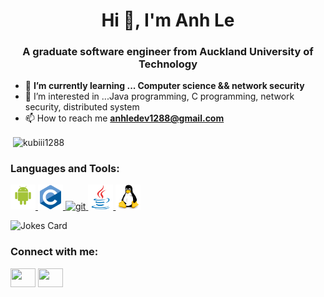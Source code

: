 <h1 align="center">Hi 👋, I'm Anh Le</h1>
<h3 align="center">A graduate software engineer from Auckland University of Technology</h3>

- 🌱 **I’m currently learning ... Computer science && network security**
- 👀 I’m interested in ...Java programming, C programming, network security, distributed system
- 📫 How to reach me **anhledev1288@gmail.com**


<!---
kubiii1288/kubiii1288 is a ✨ special ✨ repository because its `README.md` (this file) appears on your GitHub profile.
You can click the Preview link to take a look at your changes.
--->

<p>&nbsp;<img align="center" src="https://github-readme-stats.vercel.app/api?username=kubiii1288&show_icons=true&locale=en" alt="kubiii1288" /></p>

<h3 align="left">Languages and Tools:</h3>
<p align="left"> <a href="https://developer.android.com" target="_blank" rel="noreferrer"> <img src="https://raw.githubusercontent.com/devicons/devicon/master/icons/android/android-original-wordmark.svg" alt="android" width="40" height="40"/> </a> <a href="https://www.cprogramming.com/" target="_blank" rel="noreferrer"> <img src="https://raw.githubusercontent.com/devicons/devicon/master/icons/c/c-original.svg" alt="c" width="40" height="40"/> </a> <a href="https://git-scm.com/" target="_blank" rel="noreferrer"> <img src="https://www.vectorlogo.zone/logos/git-scm/git-scm-icon.svg" alt="git" width="40" height="40"/> </a> <a href="https://www.java.com" target="_blank" rel="noreferrer"> <img src="https://raw.githubusercontent.com/devicons/devicon/master/icons/java/java-original.svg" alt="java" width="40" height="40"/> </a> <a href="https://www.linux.org/" target="_blank" rel="noreferrer"> <img src="https://raw.githubusercontent.com/devicons/devicon/master/icons/linux/linux-original.svg" alt="linux" width="40" height="40"/> </a> </p>



<!-- Markdown -->

![Jokes Card](https://readme-jokes.vercel.app/api)




<h3 align="left">Connect with me:</h3>
<p align="left">
<a href="https://www.linkedin.com/in/dai-anh-le-8a78241bb/" target="blank"><img align="center" src="https://cdn.jsdelivr.net/npm/simple-icons@3.0.1/icons/linkedin.svg" alt="" height="30" width="40" /></a>
<a href="https://steamcommunity.com/id/1309536146/" target="blank"><img align="center" src="https://cdn.jsdelivr.net/npm/simple-icons@3.0.1/icons/steam.svg" alt="" height="30" width="40" /></a>
</p>
